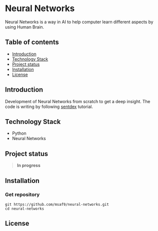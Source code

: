# Neural Networks
Neural Networks is a way in AI to help computer learn different aspects by using Human Brain.

## Table of contents
- [Introduction](#introduction)
- [Technology Stack](#technology-stack)
- [Project status](#project-status)
- [Installation](#installation)
- [License](#license)

## Introduction
Development of Neural Networks from scratch to get a deep insight. The code is writing by following [sentdex](https://www.youtube.com/@sentdex) tutorial.

## Technology Stack
- Python
- Neural Networks

## Project status
> **In progress**

## Installation
### Get repository
```git
git https://github.com/msaf9/neural-networks.git
cd neural-networks
```

## License
